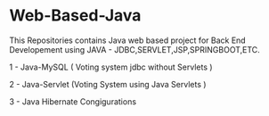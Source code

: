 # Web-Based-Java

This Repositories contains Java web based project for Back End Developement using JAVA - JDBC,SERVLET,JSP,SPRINGBOOT,ETC.

1 - Java-MySQL ( Voting system jdbc without Servlets )

2 - Java-Servlet (Voting System using Java Servlets )

3 - Java Hibernate Congigurations
